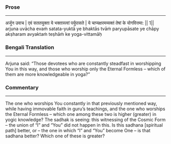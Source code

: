 ### Prose 
 --- 
अर्जुन उवाच |
एवं सततयुक्ता ये भक्तास्त्वां पर्युपासते |
ये चाप्यक्षरमव्यक्तं तेषां के योगवित्तमा: || 1||
arjuna uvācha
evaṁ satata-yuktā ye bhaktās tvāṁ paryupāsate
ye chāpy akṣharam avyaktaṁ teṣhāṁ ke yoga-vittamāḥ

### Bengali Translation 
 --- 
Arjuna said: “Those devotees who are constantly steadfast in worshipping You in this way, and those who worship only the Eternal Formless – which of them are more knowledgeable in yoga?” 

### Commentary 
 --- 
The one who worships You constantly in that previously mentioned way, while having immovable faith in guru’s teachings, and the one who worships the Eternal Formless – which one among these two is higher (greater) in yogic knowledge? The sadhak is seeing: this witnessing of the Cosmic Form – the union of “I” and “You” did not happen in this. Is this sadhana [spiritual path] better, or – the one in which “I” and “You” become One – is that sadhana better? Which one of these is greater? 